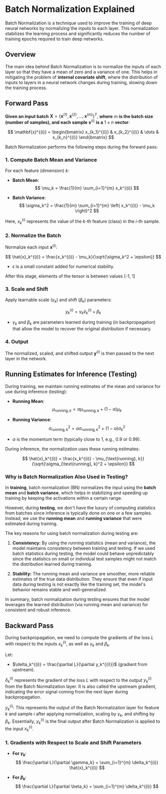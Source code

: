 # Batch Normalization Explained

Batch Normalization is a technique used to improve the training of deep neural networks by normalizing the inputs to each layer. This normalization stabilizes the learning process and significantly reduces the number of training epochs required to train deep networks.

## Overview

The main idea behind Batch Normalization is to normalize the inputs of each layer so that they have a mean of zero and a variance of one. This helps in mitigating the problem of **internal covariate shift**, where the distribution of inputs to layers in a neural network changes during training, slowing down the training process.

## Forward Pass


**Given an input batch** $\mathbf{X} = \{ \mathbf{x}^{(1)}, \mathbf{x}^{(2)}, \dots, \mathbf{x}^{(m)} \}^T$, **where** $m$ **is the batch size (number of samples), and each sample** $\mathbf{x}^{(i)}$ **is a** $1 \times n$ **vector**:

$$
\mathbf{x}^{(i)} = \begin{bmatrix} x_{k_1}^{(i)} & x_{k_2}^{(i)} & \dots & x_{k_n}^{(i)} \end{bmatrix}
$$

Batch Normalization performs the following steps during the forward pass:

### 1. Compute Batch Mean and Variance

For each feature (dimension) $k$:

- **Batch Mean**:
  $$
  \mu_k = \frac{1}{m} \sum_{i=1}^{m} x_k^{(i)}
  $$
  
- **Batch Variance**:
  $$
  \sigma_k^2 = \frac{1}{m} \sum_{i=1}^{m} \left( x_k^{(i)} - \mu_k \right)^2
  $$

Here, $x_k^{(i)}$ represents the value of the $k$-th feature (class) in the $i$-th sample.

### 2. Normalize the Batch

Normalize each input $\mathbf{x}^{(i)}$:

$$
\hat{x}_k^{(i)} = \frac{x_k^{(i)} - \mu_k}{\sqrt{\sigma_k^2 + \epsilon}}
$$

- $\epsilon$ is a small constant added for numerical stability.

After this stage, elements of the tensor is between values [-1, 1]
### 3. Scale and Shift

Apply learnable scale ($\gamma_k$) and shift ($\beta_k$) parameters:

$$
y_k^{(i)} = \gamma_k \hat{x}_k^{(i)} + \beta_k
$$

- $\gamma_k$ and $\beta_k$ are parameters learned during training (in backpropagation) that allow the model to recover the original distribution if necessary.

### 4. Output

The normalized, scaled, and shifted output $\mathbf{y}^{(i)}$ is then passed to the next layer in the network.

## Running Estimates for Inference (Testing)

During training, we maintain running estimates of the mean and variance for use during inference (testing):

- **Running Mean**:
  $$
  \mu_{\text{running}, k} = \alpha \mu_{\text{running}, k} + (1 - \alpha) \mu_k
  $$
  
- **Running Variance**:
  $$
  \sigma_{\text{running}, k}^2 = \alpha \sigma_{\text{running}, k}^2 + (1 - \alpha) \sigma_k^2
  $$

- $\alpha$ is the momentum term (typically close to 1, e.g., 0.9 or 0.99).

During inference, the normalization uses these running estimates:

$$
\hat{x}_k^{(i)} = \frac{x_k^{(i)} - \mu_{\text{running}, k}}{\sqrt{\sigma_{\text{running}, k}^2 + \epsilon}}
$$


### Why is Batch Normalization Also Used in Testing?

In **training**, batch normalization (BN) normalizes the input using the **batch mean** and **batch variance**, which helps in stabilizing and speeding up training by keeping the activations within a certain range.

However, during **testing**, we don't have the luxury of computing statistics from batches since inference is typically done on one or a few samples. Instead, we use the **running mean** and **running variance** that were estimated during training.

The key reasons for using batch normalization during testing are:

1. **Consistency:** By using the running statistics (mean and variance), the model maintains consistency between training and testing. If we used batch statistics during testing, the model could behave unpredictably since the statistics on small or individual test samples might not match the distribution learned during training.

2. **Stability:** The running mean and variance are smoother, more reliable estimates of the true data distribution. They ensure that even if input data during testing is not exactly like the training set, the model's behavior remains stable and well-generalized.

In summary, batch normalization during testing ensures that the model leverages the learned distribution (via running mean and variance) for consistent and robust inference.

## Backward Pass

During backpropagation, we need to compute the gradients of the loss $L$ with respect to the inputs $x_k^{(i)}$, as well as $\gamma_k$ and $\beta_k$.

Let:

- $\delta_k^{(i)} = \frac{\partial L}{\partial y_k^{(i)}}$ (gradient from upstream).

$\delta_k^{(i)}$ represents the gradient of the loss $L$ with respect to the output $y_k^{(i)}$ from the Batch Normalization layer. It is also called the upstream gradient, indicating the error signal coming from the next layer during backpropagation.

$y_k^{(i)}$: This represents the output of the Batch Normalization layer for feature $k$ and sample $i$ after applying normalization, scaling by $\gamma_k$, and shifting by $\beta_k$. Essentially, $y_k^{(i)}$ is the final output after Batch Normalization is applied to the input $x_k^{(i)}$.

### 1. Gradients with Respect to Scale and Shift Parameters

- **For $\gamma_k$**:
  $$
  \frac{\partial L}{\partial \gamma_k} = \sum_{i=1}^{m} \delta_k^{(i)} \hat{x}_k^{(i)}
  $$

- **For $\beta_k$**:
  $$
  \frac{\partial L}{\partial \beta_k} = \sum_{i=1}^{m} \delta_k^{(i)}
  $$
